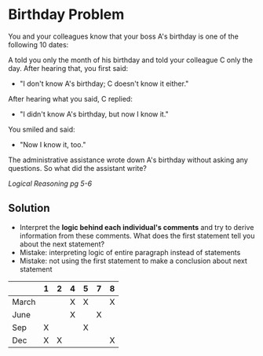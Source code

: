 # Birthday Problem
You and your colleagues know that your boss A's birthday is one of the following 10 dates:

A told you only the month of his birthday and told your colleague C only the day. 
After hearing that, you first said:
- "I don't know A's birthday; C doesn't know it either."

After hearing what you said, C replied:
- "I didn't know A's birthday, but now I know it."

You smiled and said: 
- "Now I know it, too."

The administrative assistance wrote down A's birthday without asking any questions. So what did the assistant write?

_Logical Reasoning pg 5-6_
## Solution
- Interpret the **logic behind each individual's comments** and try to derive information from these comments. 
What does the first statement tell you about the next statement?
- Mistake: interpreting logic of entire paragraph instead of statements
- Mistake: not using the first statement to make a conclusion about next statement

|      | 1 | 2 | 4 | 5| 7 | 8|
|------|---|---|---|--|---|--|
|March |   |   | X | X|   | X|
|June  |   |   | X |  | X |  |
| Sep  | X |   |   | X|   |  |
| Dec  | X | X |   |  |   | X|
